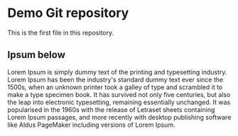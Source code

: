 # Demo Git repository

This is the first file in this repository.

## Ipsum below

Lorem Ipsum is simply dummy text of the printing and typesetting industry. 
Lorem Ipsum has been the industry's standard dummy text ever since the 1500s, 
when an unknown printer took a galley of type and scrambled it to make a type specimen book. 
It has survived not only five centuries, but also the leap into electronic typesetting, 
remaining essentially unchanged. It was popularised in the 1960s with the release of 
Letraset sheets containing Lorem Ipsum passages, and more recently with desktop publishing 
software like Aldus PageMaker including versions of Lorem Ipsum.